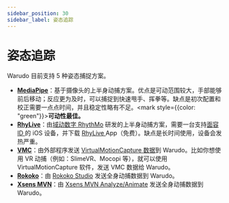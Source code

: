 ```yaml
---
sidebar_position: 30
sidebar_label: 姿态追踪
---
```


# 姿态追踪

Warudo 目前支持 5 种姿态捕捉方案。

* [**MediaPipe**](mediapipe.md)：基于摄像头的上半身动捕方案。优点是可动范围较大，手部能够前后移动；反应更为及时，可以捕捉到快速甩手、挥拳等。缺点是初次配置和校正需要一点点时间，并且稳定性略有不足。<mark style={{color: "green"}}>**可动性最佳。**</mark>
* [**RhyLive**](rhylive.md)：由[域动数字 RhythMo](https://rhythmo.cn/) 研发的上半身动捕方案，需要一台支持[面容 ID ](https://support.apple.com/zh-cn/HT208109)的 iOS 设备，并下载 [RhyLive ](https://apps.apple.com/us/app/rhylive/)App（免费）。缺点是长时间使用，设备会发热严重。
* [**VMC**](vmc.md)：由外部程序发送 [VirtualMotionCapture 数据](https://protocol.vmc.info/english)到 Warudo。比如你想使用 VR 动捕（例如：SlimeVR、Mocopi 等），就可以使用 VirtualMotionCapture 软件，发送 VMC 数据给 Warudo。
* [**Rokoko**](rokoko.md)：由 [Rokoko Studio](https://www.rokoko.com/products/studio) 发送全身动捕数据到 Warudo。
* [**Xsens MVN**](xsens-mvn.md)：由 [Xsens MVN Analyze/Animate](https://base.xsens.com/s/motion-capture-mvn-software?language=en\_US) 发送全身动捕数据到 Warudo。
